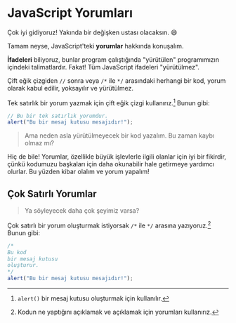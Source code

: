 # JavaScript Yorumları

Çok iyi gidiyoruz! Yakında bir değişken ustası olacaksın. :smile:

Tamam neyse, JavaScript'teki **yorumlar** hakkında konuşalım.

**İfadeleri** biliyoruz, bunlar program çalıştığında "yürütülen" programımızın içindeki talimatlardır.
Fakat! Tüm JavaScript ifadeleri "yürütülmez".

Çift eğik çizgiden `//` sonra veya `/*` ile `*/` arasındaki herhangi bir kod, yorum olarak kabul edilir, yoksayılır ve yürütülmez.

Tek satırlık bir yorum yazmak için çift eğik çizgi kullanırız.[^1] Bunun gibi:

  [^1]: `alert()` bir mesaj kutusu oluşturmak için kullanılır.

```javascript
// Bu bir tek satırlık yorumdur.
alert("Bu bir mesaj kutusu mesajıdır!");
```

> Ama neden asla yürütülmeyecek bir kod yazalım. Bu zaman kaybı olmaz mı?

Hiç de bile! Yorumlar, özellikle büyük işlevlerle ilgili olanlar için iyi bir fikirdir, çünkü kodumuzu başkaları için daha okunabilir hale getirmeye yardımcı olurlar. Bu yüzden kibar olalım ve yorum yapalım!


## Çok Satırlı Yorumlar

> Ya söyleyecek daha çok şeyimiz varsa?

Çok satırlı bir yorum oluşturmak istiyorsak `/*` ile `*/` arasına yazıyoruz.[^2]
Bunun gibi:

  [^2]: Kodun ne yaptığını açıklamak ve açıklamak için yorumları kullanırız.

```javascript
/*
Bu kod 
bir mesaj kutusu
oluşturur.
*/
alert("Bu bir mesaj kutusu mesajıdır!");
```
